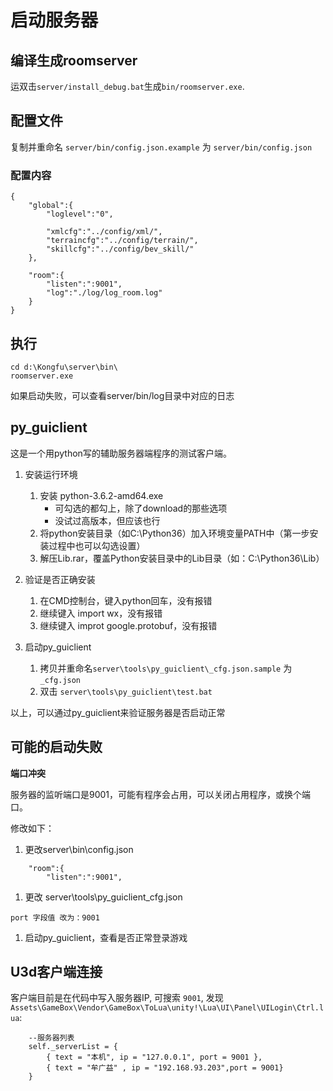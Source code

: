 # 启动服务器

## 编译生成roomserver

运双击`server/install_debug.bat`生成`bin/roomserver.exe`.

## 配置文件

复制并重命名 `server/bin/config.json.example` 为 `server/bin/config.json`

### 配置内容
```
{
    "global":{
        "loglevel":"0",

        "xmlcfg":"../config/xml/",
        "terraincfg":"../config/terrain/",
        "skillcfg":"../config/bev_skill/"
    },

    "room":{
        "listen":":9001",
        "log":"./log/log_room.log"
    }
}
```

## 执行

```
cd d:\Kongfu\server\bin\
roomserver.exe
```

如果启动失败，可以查看server/bin/log目录中对应的日志

## py_guiclient

这是一个用python写的辅助服务器端程序的测试客户端。

1. 安装运行环境

   1. 安装 python-3.6.2-amd64.exe
        * 可勾选的都勾上，除了download的那些选项
        * 没试过高版本，但应该也行
   1. 将python安装目录（如C:\Python36）加入环境变量PATH中（第一步安装过程中也可以勾选设置）
   1. 解压Lib.rar，覆盖Python安装目录中的Lib目录（如：C:\Python36\Lib）

1. 验证是否正确安装

   1. 在CMD控制台，键入python回车，没有报错
   1. 继续键入 import wx，没有报错
   1. 继续键入 improt google.protobuf，没有报错

1. 启动py_guiclient

   1. 拷贝并重命名`server\tools\py_guiclient\_cfg.json.sample` 为 `_cfg.json`
   1. 双击 `server\tools\py_guiclient\test.bat`

以上，可以通过py_guiclient来验证服务器是否启动正常


## 可能的启动失败

**端口冲突**

服务器的监听端口是9001，可能有程序会占用，可以关闭占用程序，或换个端口。

修改如下：

  1. 更改server\bin\config.json
```
    "room":{
        "listen":":9001",
```

  1. 更改 server\tools\py_guiclient\_cfg.json

    port 字段值 改为：9001

  1. 启动py_guiclient，查看是否正常登录游戏

## U3d客户端连接

客户端目前是在代码中写入服务器IP, 可搜索 `9001`,
发现 `Assets\GameBox\Vendor\GameBox\ToLua\unity!\Lua\UI\Panel\UILogin\Ctrl.lua`:

```
    --服务器列表
    self._serverList = {
        { text = "本机", ip = "127.0.0.1", port = 9001 },
        { text = "牟广益" , ip = "192.168.93.203",port = 9001}
    }
```
